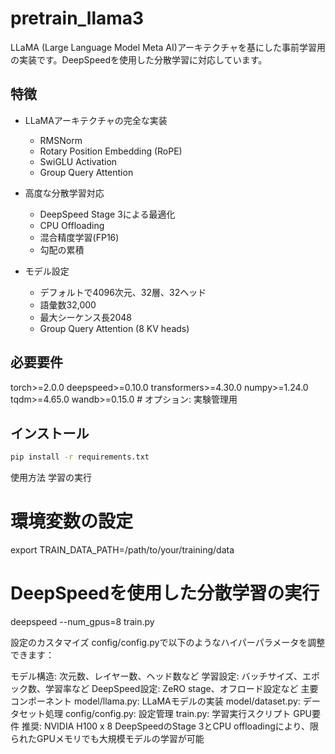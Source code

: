 # pretrain_llama3

LLaMA (Large Language Model Meta AI)アーキテクチャを基にした事前学習用の実装です。DeepSpeedを使用した分散学習に対応しています。

## 特徴

- LLaMAアーキテクチャの完全な実装
  - RMSNorm
  - Rotary Position Embedding (RoPE)
  - SwiGLU Activation
  - Group Query Attention

- 高度な分散学習対応
  - DeepSpeed Stage 3による最適化
  - CPU Offloading
  - 混合精度学習(FP16)
  - 勾配の累積

- モデル設定
  - デフォルトで4096次元、32層、32ヘッド
  - 語彙数32,000
  - 最大シーケンス長2048
  - Group Query Attention (8 KV heads)

## 必要要件

torch>=2.0.0 deepspeed>=0.10.0 transformers>=4.30.0 numpy>=1.24.0 tqdm>=4.65.0 wandb>=0.15.0 # オプション: 実験管理用

## インストール

```bash
pip install -r requirements.txt
```

使用方法
学習の実行
# 環境変数の設定
export TRAIN_DATA_PATH=/path/to/your/training/data

# DeepSpeedを使用した分散学習の実行
deepspeed --num_gpus=8 train.py

設定のカスタマイズ
config/config.pyで以下のようなハイパーパラメータを調整できます：

モデル構造: 次元数、レイヤー数、ヘッド数など
学習設定: バッチサイズ、エポック数、学習率など
DeepSpeed設定: ZeRO stage、オフロード設定など
主要コンポーネント
model/llama.py: LLaMAモデルの実装
model/dataset.py: データセット処理
config/config.py: 設定管理
train.py: 学習実行スクリプト
GPU要件
推奨: NVIDIA H100 x 8
DeepSpeedのStage 3とCPU offloadingにより、限られたGPUメモリでも大規模モデルの学習が可能
